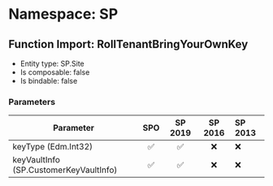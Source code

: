 # Namespace: SP

## Function Import: RollTenantBringYourOwnKey

- Entity type: SP.Site
- Is composable: false
- Is bindable: false

### Parameters

Parameter | SPO | SP 2019 | SP 2016 | SP 2013
----------|:---:|:-------:|:-------:|:-------
keyType (Edm.Int32) | ✅ | ✅ | ❌ | ❌
keyVaultInfo (SP.CustomerKeyVaultInfo) | ✅ | ✅ | ❌ | ❌
